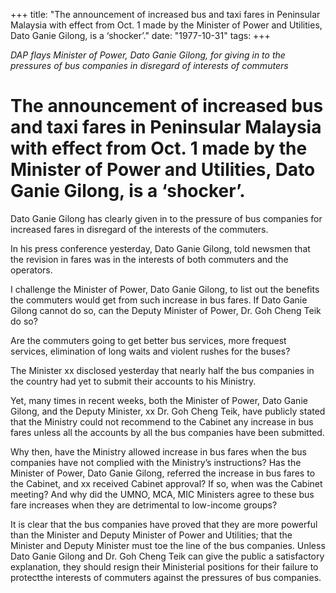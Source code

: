 +++ 
title: "The announcement of increased bus and taxi fares in Peninsular Malaysia with effect from Oct. 1 made by the Minister of Power and Utilities, Dato Ganie Gilong, is a ‘shocker’."
date: "1977-10-31"
tags:
+++

_DAP flays Minister of Power, Dato Ganie Gilong, for giving in to the pressures of bus companies in disregard of interests of commuters_

# The announcement of increased bus and taxi fares in Peninsular Malaysia with effect from Oct. 1 made by the Minister of Power and Utilities, Dato Ganie Gilong, is a ‘shocker’.

Dato Ganie Gilong has clearly given in to the pressure of bus companies for increased fares in disregard of the interests of the commuters.</u>

In his press conference yesterday, Dato Ganie Gilong, told newsmen that the revision in fares was in the interests of both commuters and the operators.

I challenge the Minister of Power, Dato Ganie Gilong, to list out the benefits the commuters would get from such increase in bus fares. If Dato Ganie Gilong cannot do so, can the Deputy Minister of Power, Dr. Goh Cheng Teik do so?

Are the commuters going to get better bus services, more frequest services, elimination of long waits and violent rushes for the buses?

The Minister xx disclosed yesterday that nearly half the bus companies in the country had yet to submit their accounts to his Ministry.

Yet, many times in recent weeks, both the Minister of Power, Dato Ganie Gilong, and the Deputy Minister, xx Dr. Goh Cheng Teik, have publicly stated that the Ministry could not recommend to the Cabinet any increase in bus fares unless all the accounts by all the bus companies have been submitted.

Why then, have the Ministry allowed increase in bus fares when the bus companies have not complied with the Ministry’s instructions? Has the Minister of Power, Dato Ganie Gilong, referred the increase in bus fares to the Cabinet, and xx received Cabinet approval? If so, when was the Cabinet meeting? And why did the UMNO, MCA, MIC Ministers agree to these bus fare increases when they are detrimental to low-income groups?

It is clear that the bus companies have proved that they are more powerful than the Minister and Deputy Minister of Power and Utilities; that the Minister and Deputy Minister must toe the line of the bus companies. Unless Dato Ganie Gilong and Dr. Goh Cheng Teik can give the public a satisfactory explanation, they should resign their Ministerial positions for their failure to protectthe interests of commuters against the pressures of bus companies.
 
